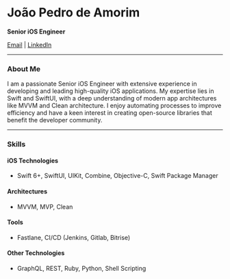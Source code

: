 # João Pedro de Amorim

**Senior iOS Engineer**

[Email](mailto:joaopdamorim@gmail.com) | [LinkedIn](https://www.linkedin.com/in/jpdamorim)

---

### About Me

I am a passionate Senior iOS Engineer with extensive experience in developing and leading high-quality iOS applications. My expertise lies in Swift and SwiftUI, with a deep understanding of modern app architectures like MVVM and Clean architecture. I enjoy automating processes to improve efficiency and have a keen interest in creating open-source libraries that benefit the developer community.

---

### Skills

#### iOS Technologies
- Swift 6+, SwiftUI, UIKit, Combine, Objective-C, Swift Package Manager

#### Architectures
- MVVM, MVP, Clean

#### Tools
- Fastlane, CI/CD (Jenkins, Gitlab, Bitrise)

#### Other Technologies
- GraphQL, REST, Ruby, Python, Shell Scripting
